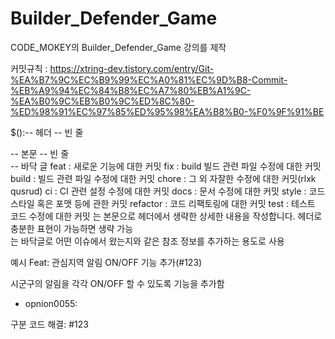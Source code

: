 # Builder_Defender_Game

CODE_MOKEY의 Builder_Defender_Game 강의를 제작


커밋규칙 : https://xtring-dev.tistory.com/entry/Git-%EA%B7%9C%EC%B9%99%EC%A0%81%EC%9D%B8-Commit-%EB%A9%94%EC%84%B8%EC%A7%80%EB%A1%9C-%EA%B0%9C%EB%B0%9C%ED%8C%80-%ED%98%91%EC%97%85%ED%95%98%EA%B8%B0-%F0%9F%91%BE

$<type>(<scope>):<subject>-- 헤더
<BLANK LINE>                         -- 빈 줄
<body>                                       -- 본문
<BLANK LINE>                         -- 빈 줄
<footer>                                      -- 바닥 글

<type>
feat : 새로운 기능에 대한 커밋
fix : build 빌드 관련 파일 수정에 대한 커밋
build : 빌드 관련 파일 수정에 대한 커밋
chore : 그 외 자잘한 수정에 대한 커밋(rlxk qusrud)
ci : CI 관련 설정 수정에 대한 커밋
docs : 문서 수정에 대한 커밋
style : 코드 스타일 혹은 포맷 등에 관한 커밋
refactor : 코드 리팩토링에 대한 커밋
test : 테스트 코드 수정에 대한 커밋

<body>
<body>는 본문으로 헤더에서 생략한 상세한 내용을 작성합니다. 헤더로 충분한 표현이 가능하면 생략 가능

<footer>
<footer>는 바닥글로 어떤 이슈에서 왔는지와 같은 참조 정보를 추가하는 용도로 사용

예시
Feat: 관심지역 알림 ON/OFF 기능 추가(#123) 

시군구의 알림을 각각 ON/OFF 할 수 있도록 기능을 추가함 
 - opnion0055: 

구분 코드 해결: #123

